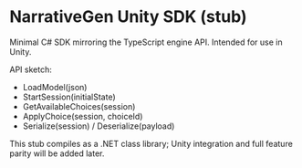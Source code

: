 # NarrativeGen Unity SDK (stub)

Minimal C# SDK mirroring the TypeScript engine API. Intended for use in Unity.

API sketch:
- LoadModel(json)
- StartSession(initialState)
- GetAvailableChoices(session)
- ApplyChoice(session, choiceId)
- Serialize(session) / Deserialize(payload)

This stub compiles as a .NET class library; Unity integration and full feature parity will be added later.

